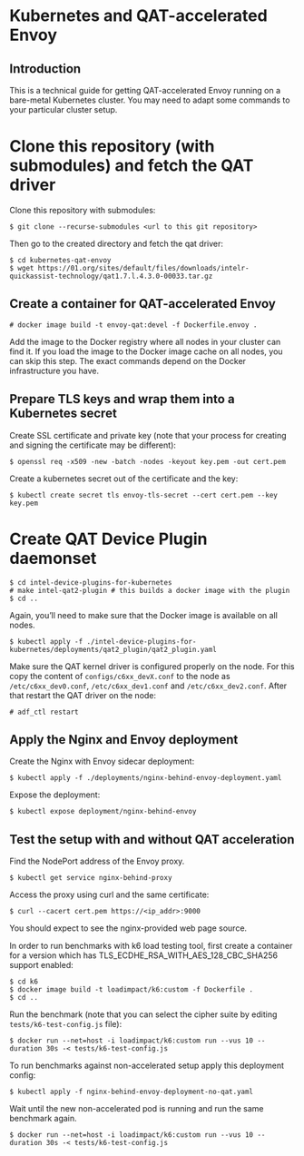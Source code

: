 # Kubernetes and QAT-accelerated Envoy

## Introduction

This is a technical guide for getting QAT-accelerated Envoy running on a bare-metal Kubernetes cluster. You may need to adapt some commands to your particular cluster setup.

# Clone this repository (with submodules) and fetch the QAT driver

Clone this repository with submodules:

    $ git clone --recurse-submodules <url to this git repository>

Then go to the created directory and fetch the qat driver:

    $ cd kubernetes-qat-envoy
    $ wget https://01.org/sites/default/files/downloads/intelr-quickassist-technology/qat1.7.l.4.3.0-00033.tar.gz

## Create a container for QAT-accelerated Envoy

    # docker image build -t envoy-qat:devel -f Dockerfile.envoy .

Add the image to the Docker registry where all nodes in your cluster can find it. If you load the image to the Docker image cache on all nodes, you can skip this step. The exact commands depend on the Docker infrastructure you have.

## Prepare TLS keys and wrap them into a Kubernetes secret

Create SSL certificate and private key (note that your process for creating and signing the certificate may be different):

    $ openssl req -x509 -new -batch -nodes -keyout key.pem -out cert.pem

Create a kubernetes secret out of the certificate and the key:

    $ kubectl create secret tls envoy-tls-secret --cert cert.pem --key key.pem

# Create QAT Device Plugin daemonset

    $ cd intel-device-plugins-for-kubernetes
    # make intel-qat2-plugin # this builds a docker image with the plugin
    $ cd ..

Again, you’ll need to make sure that the Docker image is available on all nodes.

    $ kubectl apply -f ./intel-device-plugins-for-kubernetes/deployments/qat2_plugin/qat2_plugin.yaml

Make sure the QAT kernel driver is configured properly on the node. For this copy the content of `configs/c6xx_devX.conf` to the node as `/etc/c6xx_dev0.conf`, `/etc/c6xx_dev1.conf` and `/etc/c6xx_dev2.conf`. After that restart the QAT driver on the node:

    # adf_ctl restart

## Apply the Nginx and Envoy deployment

Create the Nginx with Envoy sidecar deployment:

    $ kubectl apply -f ./deployments/nginx-behind-envoy-deployment.yaml

Expose the deployment:

    $ kubectl expose deployment/nginx-behind-envoy

## Test the setup with and without QAT acceleration

Find the NodePort address of the Envoy proxy.

    $ kubectl get service nginx-behind-proxy

Access the proxy using curl and the same certificate:

    $ curl --cacert cert.pem https://<ip_addr>:9000

You should expect to see the nginx-provided web page source.

In order to run benchmarks with k6 load testing tool, first create a
container for a version which has TLS_ECDHE_RSA_WITH_AES_128_CBC_SHA256
support enabled:

    $ cd k6
    $ docker image build -t loadimpact/k6:custom -f Dockerfile .
    $ cd ..

Run the benchmark (note that you can select the cipher suite by editing
`tests/k6-test-config.js` file):

    $ docker run --net=host -i loadimpact/k6:custom run --vus 10 --duration 30s -< tests/k6-test-config.js

To run benchmarks against non-accelerated setup apply this deployment config:

    $ kubectl apply -f nginx-behind-envoy-deployment-no-qat.yaml

Wait until the new non-accelerated pod is running and run the same benchmark again.

    $ docker run --net=host -i loadimpact/k6:custom run --vus 10 --duration 30s -< tests/k6-test-config.js
